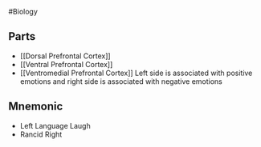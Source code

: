 #Biology 
## Parts
* [[Dorsal Prefrontal Cortex]]
* [[Ventral Prefrontal Cortex]]
* [[Ventromedial Prefrontal Cortex]]
Left side is associated with positive emotions and right side is associated with negative emotions
## Mnemonic
* Left Language Laugh
* Rancid Right